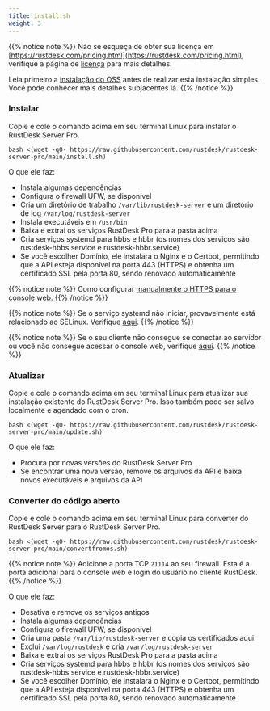 ```yaml
---
title: install.sh 
weight: 3
---
```


{{% notice note %}}
Não se esqueça de obter sua licença em [https://rustdesk.com/pricing.html](https://rustdesk.com/pricing.html), verifique a página de [licença](https://rustdesk.com/docs/pt/self-host/rustdesk-server-pro/license/) para mais detalhes.

Leia primeiro a [instalação do OSS](https://rustdesk.com/docs/pt/self-host/rustdesk-server-oss/install/) antes de realizar esta instalação simples. Você pode conhecer mais detalhes subjacentes lá.
{{% /notice %}}

### Instalar

Copie e cole o comando acima em seu terminal Linux para instalar o RustDesk Server Pro.

`bash <(wget -qO- https://raw.githubusercontent.com/rustdesk/rustdesk-server-pro/main/install.sh)`

O que ele faz:

- Instala algumas dependências
- Configura o firewall UFW, se disponível
- Cria um diretório de trabalho `/var/lib/rustdesk-server` e um diretório de log `/var/log/rustdesk-server`
- Instala executáveis em `/usr/bin`
- Baixa e extrai os serviços RustDesk Pro para a pasta acima
- Cria serviços systemd para hbbs e hbbr (os nomes dos serviços são rustdesk-hbbs.service e rustdesk-hbbr.service)
- Se você escolher Domínio, ele instalará o Nginx e o Certbot, permitindo que a API esteja disponível na porta 443 (HTTPS) e obtenha um certificado SSL pela porta 80, sendo renovado automaticamente
  
{{% notice note %}}
Como configurar [manualmente o HTTPS para o console web](https://rustdesk.com/docs/pt/self-host/rustdesk-server-pro/faq/#set-up-https-for-web-console-manually).
{{% /notice %}}

{{% notice note %}}
Se o serviço systemd não iniciar, provavelmente está relacionado ao SELinux. Verifique [aqui](https://rustdesk.com/docs/pt/self-host/rustdesk-server-pro/faq/#selinux).
{{% /notice %}}

{{% notice note %}}
Se o seu cliente não consegue se conectar ao servidor ou você não consegue acessar o console web, verifique [aqui](https://rustdesk.com/docs/pt/self-host/rustdesk-server-pro/faq/#firewall).
{{% /notice %}}

### Atualizar

Copie e cole o comando acima em seu terminal Linux para atualizar sua instalação existente do RustDesk Server Pro. Isso também pode ser salvo localmente e agendado com o cron.

`bash <(wget -qO- https://raw.githubusercontent.com/rustdesk/rustdesk-server-pro/main/update.sh)`

O que ele faz:

- Procura por novas versões do RustDesk Server Pro
- Se encontrar uma nova versão, remove os arquivos da API e baixa novos executáveis e arquivos da API

### Converter do código aberto

Copie e cole o comando acima em seu terminal Linux para converter do RustDesk Server para o RustDesk Server Pro.

`bash <(wget -qO- https://raw.githubusercontent.com/rustdesk/rustdesk-server-pro/main/convertfromos.sh)`

{{% notice note %}}
Adicione a porta TCP `21114` ao seu firewall. Esta é a porta adicional para o console web e login do usuário no cliente RustDesk.
{{% /notice %}}

O que ele faz:

- Desativa e remove os serviços antigos
- Instala algumas dependências
- Configura o firewall UFW, se disponível
- Cria uma pasta `/var/lib/rustdesk-server` e copia os certificados aqui
- Exclui `/var/log/rustdesk` e cria `/var/log/rustdesk-server`
- Baixa e extrai os serviços RustDesk Pro para a pasta acima
- Cria serviços systemd para hbbs e hbbr (os nomes dos serviços são rustdesk-hbbs.service e rustdesk-hbbr.service)
- Se você escolher Domínio, ele instalará o Nginx e o Certbot, permitindo que a API esteja disponível na porta 443 (HTTPS) e obtenha um certificado SSL pela porta 80, sendo renovado automaticamente
